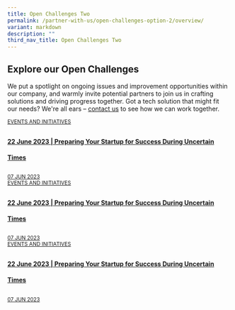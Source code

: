 ```yaml
---
title: Open Challenges Two
permalink: /partner-with-us/open-challenges-option-2/overview/
variant: markdown
description: ""
third_nav_title: Open Challenges Two
---
```

<h2>Explore our Open Challenges</h2>
<p> We put a spotlight on ongoing issues and improvement opportunities within our company, and warmly invite potential partners to join us in crafting solutions and driving progress together. Got a tech solution that might fit our needs? We're all ears – <a href="https://www.mindef.gov.sg/web/portal/rsaf/home/">contact us</a> to see how we can work together.
</p>
<div>
    <div class="row">
      <div class="col">
        <a class="is-media-card" href="/events/preparing-your-startup/"><div class="media-card-plain bg-media-color-3 padding--lg">
            <div>
              <small class="has-text-white padding--bottom">EVENTS AND INITIATIVES</small>
              <h4 style="line-height: 2.25rem" class="has-text-white padding--bottom--lg">
                <b>22 June 2023 | Preparing Your Startup for Success During
                  Uncertain Times</b>
              </h4>
            </div>
            <div class="is-fluid padding--top--md description">
              <small class="has-text-white">07 JUN 2023</small>
            </div>
          </div>
        </a>
      </div>
      <div class="col">
        <a class="is-media-card" href="/events/preparing-your-startup/"><div class="media-card-plain bg-media-color-3 padding--lg">
            <div>
              <small class="has-text-white padding--bottom">EVENTS AND INITIATIVES</small>
              <h4 style="line-height: 2.25rem" class="has-text-white padding--bottom--lg">
                <b>22 June 2023 | Preparing Your Startup for Success During
                  Uncertain Times</b>
              </h4>
            </div>
            <div class="is-fluid padding--top--md description">
              <small class="has-text-white">07 JUN 2023</small>
            </div>
          </div>
        </a>
      </div>
      <div class="col">
        <a class="is-media-card" href="/events/preparing-your-startup/"><div class="media-card-plain bg-media-color-3 padding--lg">
            <div>
              <small class="has-text-white padding--bottom">EVENTS AND INITIATIVES</small>
              <h4 style="line-height: 2.25rem" class="has-text-white padding--bottom--lg">
                <b>22 June 2023 | Preparing Your Startup for Success During
                  Uncertain Times</b>
              </h4>
            </div>
            <div class="is-fluid padding--top--md description">
              <small class="has-text-white">07 JUN 2023</small>
            </div>
          </div>
        </a>
      </div>
    </div>
 </div>
